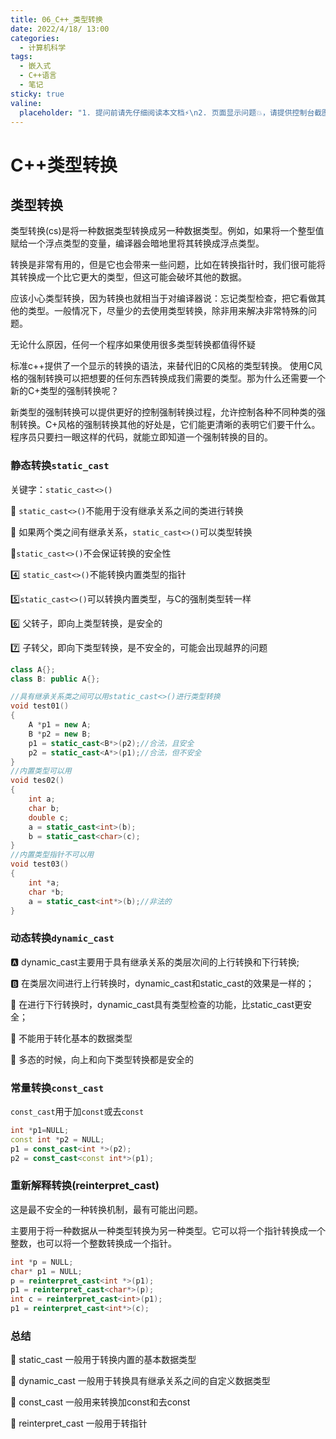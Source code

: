 ```yaml
---
title: 06_C++_类型转换
date: 2022/4/18/ 13:00
categories:
  - 计算机科学
tags:
  - 嵌入式
  - C++语言
  - 笔记
sticky: true
valine:
  placeholder: "1. 提问前请先仔细阅读本文档⚡\n2. 页面显示问题💥，请提供控制台截图📸或者您的测试网址\n3. 其他任何报错💣，请提供详细描述和截图📸，祝食用愉快💪"
---
```




# C++类型转换

## 类型转换

类型转换(cs)是将一种数据类型转换成另一种数据类型。例如，如果将一个整型值赋给一个浮点类型的变量，编译器会暗地里将其转换成浮点类型。

转换是非常有用的，但是它也会带来一些问题，比如在转换指针时，我们很可能将其转换成一个比它更大的类型，但这可能会破坏其他的数据。

应该小心类型转换，因为转换也就相当于对编译器说：忘记类型检查，把它看做其他的类型。一般情况下，尽量少的去使用类型转换，除非用来解决非常特殊的问题。

无论什么原因，任何一个程序如果使用很多类型转换都值得怀疑

标准c++提供了一个显示的转换的语法，来替代旧的C风格的类型转换。
使用C风格的强制转换可以把想要的任何东西转换成我们需要的类型。那为什么还需要一个新的C+类型的强制转换呢？

新类型的强制转换可以提供更好的控制强制转换过程，允许控制各种不同种类的强制转换。C+风格的强制转换其他的好处是，它们能更清晰的表明它们要干什么。程序员只要扫一眼这样的代码，就能立即知道一个强制转换的目的。

### 静态转换`static_cast`

关键字：`static_cast<>()`

:1st_place_medal: `static_cast<>()`不能用于没有继承关系之间的类进行转换

:2nd_place_medal: 如果两个类之间有继承关系，`static_cast<>()`可以类型转换

:3rd_place_medal:`static_cast<>()`不会保证转换的安全性

:four: `static_cast<>()`不能转换内置类型的指针

:five:`static_cast<>()`可以转换内置类型，与C的强制类型转一样

:six: 父转子，即向上类型转换，是安全的

:seven: 子转父，即向下类型转换，是不安全的，可能会出现越界的问题 

```c++
class A{};
class B: public A{};

//具有继承关系类之间可以用static_cast<>()进行类型转换
void test01()
{
    A *p1 = new A;
    B *p2 = new B;
    p1 = static_cast<B*>(p2);//合法，且安全
    p2 = static_cast<A*>(p1);//合法，但不安全
}
//内置类型可以用
void tes02()
{
    int a;
    char b;
    double c;
    a = static_cast<int>(b);
    b = static_cast<char>(c);
}
//内置类型指针不可以用
void test03()
{
    int *a;
    char *b;
    a = static_cast<int*>(b);//非法的
}
```

### 动态转换`dynamic_cast`

:a: dynamic_cast主要用于具有继承关系的类层次间的上行转换和下行转换;

:b: 在类层次间进行上行转换时，dynamic_cast和static_cast的效果是一样的；

:cherries: 在进行下行转换时，dynamic_cast具有类型检查的功能，比static_cast更安全；

:eagle: 不能用于转化基本的数据类型

:dancer: 多态的时候，向上和向下类型转换都是安全的

### 常量转换`const_cast`

`const_cast`用于加`const`或去`const`

```c++
int *p1=NULL;
const int *p2 = NULL;
p1 = const_cast<int *>(p2);
p2 = const_cast<const int*>(p1);
```

### 重新解释转换(reinterpret_cast)

这是最不安全的一种转换机制，最有可能出问题。

主要用于将一种数据从一种类型转换为另一种类型。它可以将一个指针转换成一个整数，也可以将一个整数转换成一个指针。

```c++
int *p = NULL;
char* p1 = NULL;
p = reinterpret_cast<int *>(p1);
p1 = reinterpret_cast<char*>(p);
int c = reinterpret_cast<int>(p1);
p1 = reinterpret_cast<int*>(c);
```

### 总结

:orange: static_cast 一般用于转换内置的基本数据类型

:orange: dynamic_cast 一般用于转换具有继承关系之间的自定义数据类型

:orange: const_cast 一般用来转换加const和去const

:orange: reinterpret_cast 一般用于转指针